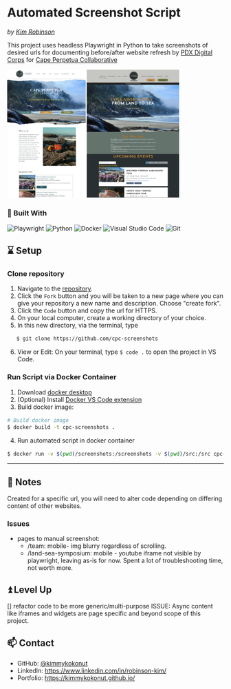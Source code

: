 # Automated Screenshot Script
_by [Kim Robinson](https://kimmykokonut.github.io/)_

This project uses headless Playwright in Python to take screenshots of desired urls for documenting before/after website refresh by [PDX Digital Corps](https://digitalcorpspdx.org/) for [Cape Perpetua Collaborative](https://www.capeperpetuacollaborative.org/)

  <img src="./src/assets/cpc-before-after-home.png" alt="Landing page before and after" width="400">


### 🔧 Built With
![Playwright](https://img.shields.io/badge/-playwright-%232EAD33?style=for-the-badge&logo=playwright&logoColor=white)
![Python](https://img.shields.io/badge/python-3670A0?style=for-the-badge&logo=python&logoColor=ffdd54)
![Docker](https://img.shields.io/badge/docker-%230db7ed.svg?style=for-the-badge&logo=docker&logoColor=white)
![Visual Studio Code](https://img.shields.io/badge/Visual%20Studio%20Code-0078d7.svg?style=for-the-badge&logo=visual-studio-code&logoColor=white)
![Git](https://img.shields.io/badge/git-%23F05033.svg?style=for-the-badge&logo=git&logoColor=white)

## ⌛ Setup

### Clone repository

1. Navigate to the [repository](https://github.com/kimmykokonut/cpc-screenshots).
2. Click the `Fork` button and you will be taken to a new page where you can give your repository a new name and description. Choose "create fork".
3. Click the `Code` button and copy the url for HTTPS.
4. On your local computer, create a working directory of your choice.
5. In this new directory, via the terminal, type
```sh
   $ git clone https://github.com/cpc-screenshots
```
6. View or Edit: On your terminal, type `$ code .` to open the project in VS Code.

### Run Script via Docker Container

1. Download [docker desktop](https://www.docker.com/products/docker-desktop)
2. (Optional) Install [Docker VS Code extension](https://code.visualstudio.com/docs/containers/overview)
3. Build docker image:

```sh
# Build docker image
$ docker build -t cpc-screenshots .
```

4. Run automated script in docker container

```sh
$ docker run -v $(pwd)/screenshots:/screenshots -v $(pwd)/src:/src cpc-screenshots
```

---

## 📝 Notes

Created for a specific url, you will need to alter code depending on differing content of other websites.

### Issues
* pages to manual screenshot:
   - /team: mobile- img blurry regardless of scrolling.
   - /land-sea-symposium: mobile - youtube iframe not visible by playwright, leaving as-is for now. Spent a lot of troubleshooting time, not worth more.

## ⏫ Level Up
   [] refactor code to be more generic/multi-purpose
   ISSUE: Async content like iframes and widgets are page specific and beyond scope of this project.

## 📫 Contact
- GitHub: [@kimmykokonut](https://github.com/kimmykokonut)
- LinkedIn: https://www.linkedin.com/in/robinson-kim/
- Portfolio: https://kimmykokonut.github.io/
